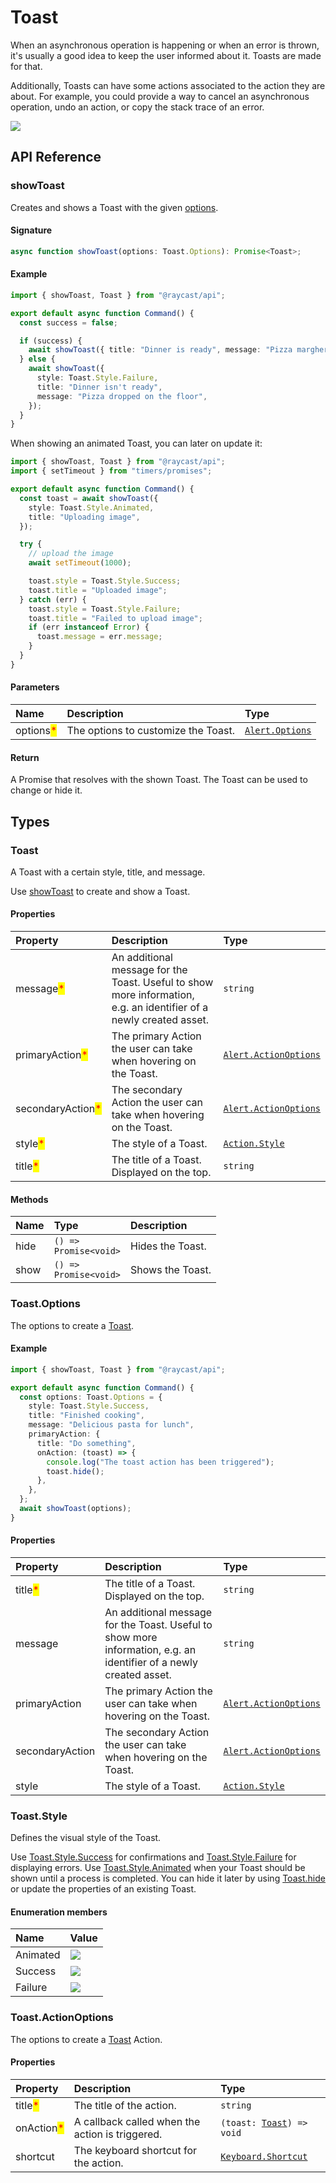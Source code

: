 # Toast

When an asynchronous operation is happening or when an error is thrown, it's usually a good idea to keep the user informed about it. Toasts are made for that.

Additionally, Toasts can have some actions associated to the action they are about. For example, you could provide a way to cancel an asynchronous operation, undo an action, or copy the stack trace of an error.

![](../../.gitbook/assets/toast.webp)

## API Reference

### showToast

Creates and shows a Toast with the given [options](#toast.options).

#### Signature

```typescript
async function showToast(options: Toast.Options): Promise<Toast>;
```

#### Example

```typescript
import { showToast, Toast } from "@raycast/api";

export default async function Command() {
  const success = false;

  if (success) {
    await showToast({ title: "Dinner is ready", message: "Pizza margherita" });
  } else {
    await showToast({
      style: Toast.Style.Failure,
      title: "Dinner isn't ready",
      message: "Pizza dropped on the floor",
    });
  }
}
```

When showing an animated Toast, you can later on update it:

```typescript
import { showToast, Toast } from "@raycast/api";
import { setTimeout } from "timers/promises";

export default async function Command() {
  const toast = await showToast({
    style: Toast.Style.Animated,
    title: "Uploading image",
  });

  try {
    // upload the image
    await setTimeout(1000);

    toast.style = Toast.Style.Success;
    toast.title = "Uploaded image";
  } catch (err) {
    toast.style = Toast.Style.Failure;
    toast.title = "Failed to upload image";
    if (err instanceof Error) {
      toast.message = err.message;
    }
  }
}
```

#### Parameters

| Name | Description | Type |
| :--- | :--- | :--- |
| options<mark style="color:red;">*</mark> | The options to customize the Toast. | <code>[Alert.Options](alert.md#alert.options)</code> |

#### Return

A Promise that resolves with the shown Toast. The Toast can be used to change or hide it.

## Types

### Toast

A Toast with a certain style, title, and message.

Use [showToast](#showtoast) to create and show a Toast.

#### Properties

| Property | Description | Type |
| :--- | :--- | :--- |
| message<mark style="color:red;">*</mark> | An additional message for the Toast. Useful to show more information, e.g. an identifier of a newly created asset. | <code>string</code> |
| primaryAction<mark style="color:red;">*</mark> | The primary Action the user can take when hovering on the Toast. | <code>[Alert.ActionOptions](alert.md#alert.actionoptions)</code> |
| secondaryAction<mark style="color:red;">*</mark> | The secondary Action the user can take when hovering on the Toast. | <code>[Alert.ActionOptions](alert.md#alert.actionoptions)</code> |
| style<mark style="color:red;">*</mark> | The style of a Toast. | <code>[Action.Style](../user-interface/actions.md#action.style)</code> |
| title<mark style="color:red;">*</mark> | The title of a Toast. Displayed on the top. | <code>string</code> |

#### Methods

| Name | Type                                | Description      |
| :--- | :---------------------------------- | :--------------- |
| hide | <code>() => Promise&lt;void></code> | Hides the Toast. |
| show | <code>() => Promise&lt;void></code> | Shows the Toast. |

### Toast.Options

The options to create a [Toast](#toast).

#### Example

```typescript
import { showToast, Toast } from "@raycast/api";

export default async function Command() {
  const options: Toast.Options = {
    style: Toast.Style.Success,
    title: "Finished cooking",
    message: "Delicious pasta for lunch",
    primaryAction: {
      title: "Do something",
      onAction: (toast) => {
        console.log("The toast action has been triggered");
        toast.hide();
      },
    },
  };
  await showToast(options);
}
```

#### Properties

| Property | Description | Type |
| :--- | :--- | :--- |
| title<mark style="color:red;">*</mark> | The title of a Toast. Displayed on the top. | <code>string</code> |
| message | An additional message for the Toast. Useful to show more information, e.g. an identifier of a newly created asset. | <code>string</code> |
| primaryAction | The primary Action the user can take when hovering on the Toast. | <code>[Alert.ActionOptions](alert.md#alert.actionoptions)</code> |
| secondaryAction | The secondary Action the user can take when hovering on the Toast. | <code>[Alert.ActionOptions](alert.md#alert.actionoptions)</code> |
| style | The style of a Toast. | <code>[Action.Style](../user-interface/actions.md#action.style)</code> |

### Toast.Style

Defines the visual style of the Toast.

Use [Toast.Style.Success](#toast.style) for confirmations and [Toast.Style.Failure](#toast.style) for displaying errors.
Use [Toast.Style.Animated](#toast.style) when your Toast should be shown until a process is completed.
You can hide it later by using [Toast.hide](#toast) or update the properties of an existing Toast.

#### Enumeration members

| Name     | Value                                          |
| :------- | :--------------------------------------------- |
| Animated | ![](../../.gitbook/assets/toast-animated.webp) |
| Success  | ![](../../.gitbook/assets/toast-success.webp)  |
| Failure  | ![](../../.gitbook/assets/toast-failure.webp)  |

### Toast.ActionOptions

The options to create a [Toast](#toast) Action.

#### Properties

| Property | Description | Type |
| :--- | :--- | :--- |
| title<mark style="color:red;">*</mark> | The title of the action. | <code>string</code> |
| onAction<mark style="color:red;">*</mark> | A callback called when the action is triggered. | <code>(toast: [Toast](toast.md#toast)) => void</code> |
| shortcut | The keyboard shortcut for the action. | <code>[Keyboard.Shortcut](../keyboard.md#keyboard.shortcut)</code> |
